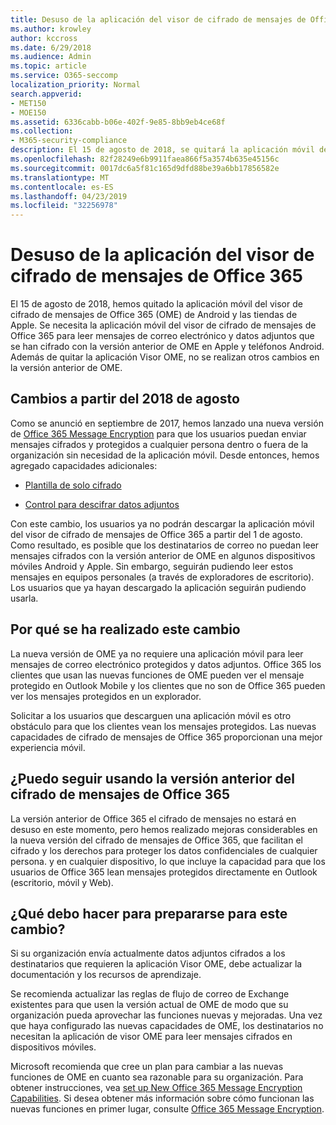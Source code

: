 ```yaml
---
title: Desuso de la aplicación del visor de cifrado de mensajes de Office 365
ms.author: krowley
author: kccross
ms.date: 6/29/2018
ms.audience: Admin
ms.topic: article
ms.service: O365-seccomp
localization_priority: Normal
search.appverid:
- MET150
- MOE150
ms.assetid: 6336cabb-b06e-402f-9e85-8bb9eb4ce68f
ms.collection:
- M365-security-compliance
description: El 15 de agosto de 2018, se quitará la aplicación móvil del visor de cifrado de mensajes de Office 365 (OME) de Android y las tiendas de Apple. Se necesita la aplicación móvil del visor de cifrado de mensajes de Office 365 para leer mensajes de correo electrónico y datos adjuntos que se han cifrado con la versión anterior de OME en Apple y teléfonos Android. Además de quitar la aplicación Visor OME, no se realizan otros cambios en la versión anterior de OME.
ms.openlocfilehash: 82f28249e6b9911faea866f5a3574b635e45156c
ms.sourcegitcommit: 0017dc6a5f81c165d9dfd88be39a6bb17856582e
ms.translationtype: MT
ms.contentlocale: es-ES
ms.lasthandoff: 04/23/2019
ms.locfileid: "32256978"
---
```

# <a name="deprecating-office-365-message-encryption-viewer-app"></a>Desuso de la aplicación del visor de cifrado de mensajes de Office 365

El 15 de agosto de 2018, hemos quitado la aplicación móvil del visor de cifrado de mensajes de Office 365 (OME) de Android y las tiendas de Apple. Se necesita la aplicación móvil del visor de cifrado de mensajes de Office 365 para leer mensajes de correo electrónico y datos adjuntos que se han cifrado con la versión anterior de OME en Apple y teléfonos Android. Además de quitar la aplicación Visor OME, no se realizan otros cambios en la versión anterior de OME.
  
## <a name="changes-from-august-2018"></a>Cambios a partir del 2018 de agosto

Como se anunció en septiembre de 2017, hemos lanzado una nueva versión de [Office 365 Message Encryption](https://aka.ms/ome2017) para que los usuarios puedan enviar mensajes cifrados y protegidos a cualquier persona dentro o fuera de la organización sin necesidad de la aplicación móvil. Desde entonces, hemos agregado capacidades adicionales:
  
- [Plantilla de solo cifrado](https://aka.ms/encryptonly)

- [Control para descifrar datos adjuntos](https://techcommunity.microsoft.com/t5/Security-Privacy-and-Compliance/Admin-control-for-attachments-now-available-in-Office-365/ba-p/204007)
    
Con este cambio, los usuarios ya no podrán descargar la aplicación móvil del visor de cifrado de mensajes de Office 365 a partir del 1 de agosto. Como resultado, es posible que los destinatarios de correo no puedan leer mensajes cifrados con la versión anterior de OME en algunos dispositivos móviles Android y Apple. Sin embargo, seguirán pudiendo leer estos mensajes en equipos personales (a través de exploradores de escritorio). Los usuarios que ya hayan descargado la aplicación seguirán pudiendo usarla.
  
## <a name="why-this-change-was-made"></a>Por qué se ha realizado este cambio

La nueva versión de OME ya no requiere una aplicación móvil para leer mensajes de correo electrónico protegidos y datos adjuntos. Office 365 los clientes que usan las nuevas funciones de OME pueden ver el mensaje protegido en Outlook Mobile y los clientes que no son de Office 365 pueden ver los mensajes protegidos en un explorador.
  
Solicitar a los usuarios que descarguen una aplicación móvil es otro obstáculo para que los clientes vean los mensajes protegidos. Las nuevas capacidades de cifrado de mensajes de Office 365 proporcionan una mejor experiencia móvil.
  
## <a name="can-i-still-use-the-previous-version-of-office-365-message-encryption"></a>¿Puedo seguir usando la versión anterior del cifrado de mensajes de Office 365

La versión anterior de Office 365 el cifrado de mensajes no estará en desuso en este momento, pero hemos realizado mejoras considerables en la nueva versión del cifrado de mensajes de Office 365, que facilitan el cifrado y los derechos para proteger los datos confidenciales de cualquier persona. y en cualquier dispositivo, lo que incluye la capacidad para que los usuarios de Office 365 lean mensajes protegidos directamente en Outlook (escritorio, móvil y Web). 
  
## <a name="what-do-i-need-to-do-to-prepare-for-this-change"></a>¿Qué debo hacer para prepararse para este cambio?

Si su organización envía actualmente datos adjuntos cifrados a los destinatarios que requieren la aplicación Visor OME, debe actualizar la documentación y los recursos de aprendizaje.
  
Se recomienda actualizar las reglas de flujo de correo de Exchange existentes para que usen la versión actual de OME de modo que su organización pueda aprovechar las funciones nuevas y mejoradas. Una vez que haya configurado las nuevas capacidades de OME, los destinatarios no necesitan la aplicación de visor OME para leer mensajes cifrados en dispositivos móviles.
  
Microsoft recomienda que cree un plan para cambiar a las nuevas funciones de OME en cuanto sea razonable para su organización. Para obtener instrucciones, vea [set up New Office 365 Message Encryption Capabilities](set-up-new-message-encryption-capabilities.md). Si desea obtener más información sobre cómo funcionan las nuevas funciones en primer lugar, consulte [Office 365 Message Encryption](ome.md).
  

